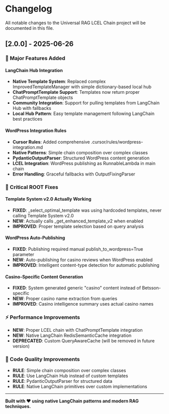 # Changelog

All notable changes to the Universal RAG LCEL Chain project will be documented in this file.

## [2.0.0] - 2025-06-26

### 🚀 Major Features Added

#### **LangChain Hub Integration**
- **Native Template System**: Replaced complex ImprovedTemplateManager with simple dictionary-based local hub
- **ChatPromptTemplate Support**: Templates now return proper ChatPromptTemplate objects
- **Community Integration**: Support for pulling templates from LangChain Hub with fallbacks
- **Local Hub Pattern**: Easy template management following LangChain best practices

#### **WordPress Integration Rules**
- **Cursor Rules**: Added comprehensive .cursor/rules/wordpress-integration.md
- **Native Patterns**: Simple chain composition over complex classes
- **PydanticOutputParser**: Structured WordPress content generation
- **LCEL Integration**: WordPress publishing as RunnableLambda in main chain
- **Error Handling**: Graceful fallbacks with OutputFixingParser

### 🔧 Critical ROOT Fixes

#### **Template System v2.0 Actually Working**
- **FIXED**: _select_optimal_template was using hardcoded templates, never calling Template System v2.0
- **NEW**: Actually calls _get_enhanced_template_v2 when enabled
- **IMPROVED**: Proper template selection based on query analysis

#### **WordPress Auto-Publishing**
- **FIXED**: Publishing required manual publish_to_wordpress=True parameter
- **NEW**: Auto-publishing for casino reviews when WordPress enabled
- **IMPROVED**: Intelligent content-type detection for automatic publishing

#### **Casino-Specific Content Generation**
- **FIXED**: System generated generic "casino" content instead of Betsson-specific
- **NEW**: Proper casino name extraction from queries
- **IMPROVED**: Casino intelligence summary uses actual casino names

### ⚡ Performance Improvements
- **NEW**: Proper LCEL chain with ChatPromptTemplate integration
- **NEW**: Native LangChain RedisSemanticCache integration
- **DEPRECATED**: Custom QueryAwareCache (will be removed in future version)

### 📝 Code Quality Improvements
- **RULE**: Simple chain composition over complex classes
- **RULE**: Use LangChain Hub instead of custom templates
- **RULE**: PydanticOutputParser for structured data
- **RULE**: Native LangChain primitives over custom implementations

---

**Built with ❤️ using native LangChain patterns and modern RAG techniques.**
